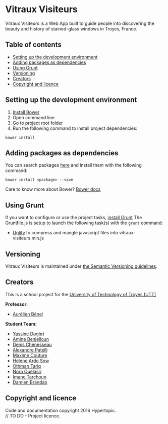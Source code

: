 # Vitraux Visiteurs

Vitraux Visiteurs is a Web App built to guide people into discovering the beauty
and history of stained-glass windows in Troyes, France.

## Table of contents

* [Setting up the development environment](#setting-up-the-development-environment)
* [Adding packages as dependencies](#adding-packages-as-dependencies)
* [Using Grunt](#using-grunt)
* [Versioning](#versioning)
* [Creators](#creators)
* [Copyright and licence](#copyright-and-licence)

## Setting up the development environment

1. [Install Bower](http://bower.io/#install-bower)
2. Open command line
3. Go to project root folder
4. Run the following command to install project dependencies:

```
bower install
```

## Adding packages as dependencies

You can search packages [here](https://bower.io/search/) and install them with the following command:

```
bower install <package> --save
```

Care to know more about Bower? [Bower docs](http://bower.io/docs/api/)


## Using Grunt

If you want to configure or use the project tasks, [install Grunt](http://gruntjs.com/getting-started)
The Gruntfile.js is setup to launch the following task(s) with the `grunt` command:

* [Uglify](https://github.com/gruntjs/grunt-contrib-uglify) to compress and mangle javascript files into vitraux-visiteurs.min.js

## Versioning

Vitraux Visiteurs is maintained under [the Semantic Versioning guidelines](http://semver.org/).

## Creators

This is a school project for the [University of Technology of Troyes
(UTT)](http://www.utt.fr/)

**Professor:**

* [Aurélien Bénel](https://github.com/benel)

**Student Team:**

* [Yassine Doghri](https://github.com/yassinedoghri)
* [Amine Benjelloun](https://github.com/aminebenj)
* [Denis Chenesseau](https://github.com/Wolfsister)
* [Alexandre Patelli](https://github.com/alexandrepa)
* [Maxime Couture](https://github.com/MaximeCouture)
* [Helene Ardo Sow](https://github.com/titiardo)
* [Othman Tariq](https://github.com/othmanetariq)
* [Nora Ouelasri](https://github.com/ouelasrn)
* [Imane Tarchoun](https://github.com/imaneIT)
* [Damien Brandao](https://github.com/brandaod)

## Copyright and licence

Code and documentation copyright 2016 Hypertopic.  
// TO DO - Project licence.
